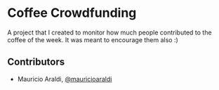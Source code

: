 # Coffee Crowdfunding

A project that I created to monitor how much people contributed to the coffee of the week. It was meant to encourage them also :)

## Contributors
- Mauricio Araldi, [@mauricioaraldi](https://github.com/mauricioaraldi/)